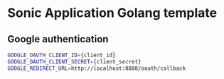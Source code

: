 # Sonic Application Golang template

## Google authentication

```bash
GOOGLE_OAUTH_CLIENT_ID={client_id}
GOOGLE_OAUTH_CLIENT_SECRET={client_secret}
GOOGLE_REDIRECT_URL=http://localhost:8888/oauth/callback
```
